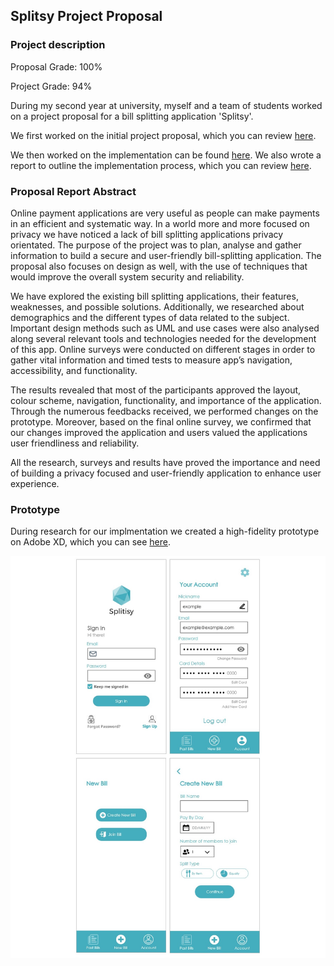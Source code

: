 ## Splitsy Project Proposal 

### Project description

Proposal Grade: 100% 

Project Grade: 94% 

During my second year at university, myself and a team of students worked on a project proposal for a bill splitting application 'Splitsy'.

We first worked on the initial project proposal, which you can review [here](pdf/SplitsyProjectProposal.pdf). 

We then worked on the implementation can be found [here](https://github.com/ysmnpksy/Splitsy). We also wrote a report to outline the implementation process, which you can review [here](pdf/SplitsyProject.pdf).

### Proposal Report Abstract
Online payment applications are very useful as people can make payments in an efficient and systematic way. In a world more and more focused on privacy we have noticed a lack of bill splitting applications privacy orientated. The purpose of the project was to plan, analyse and gather information to build a secure and user-friendly bill-splitting application. The proposal also focuses on design as well, with the use of techniques that would improve the overall system security and reliability.

We have explored the existing bill splitting applications, their features, weaknesses, and possible solutions. Additionally, we researched about demographics and the different types of data related to the subject. Important design methods such as UML and use cases were also analysed along several relevant tools and technologies needed for the development of this app. Online surveys were conducted on different stages in order to gather vital information and timed tests to measure app’s navigation, accessibility, and functionality.

The results revealed that most of the participants approved the layout, colour scheme, navigation, functionality, and importance of the application. Through the numerous feedbacks received, we performed changes on the prototype. Moreover, based on the final online survey, we confirmed that our changes improved the application and users valued the applications user friendliness and reliability.

All the research, surveys and results have proved the importance and need of building a privacy focused and user-friendly application to enhance user experience.

### Prototype
During research for our implmentation we created a high-fidelity prototype on Adobe XD, which you can see [here](https://xd.adobe.com/view/38b5d39b-8a68-437c-ab58-d9a07ba6a6fe-6de6/?fullscreen&hints=off).

<img src="images/SplitsyPrototype3.jpg"/>
